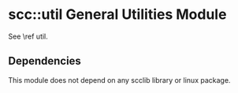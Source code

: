 # scc::util General Utilities Module

See \ref util.

## Dependencies

This module does not depend on any scclib library or linux package.